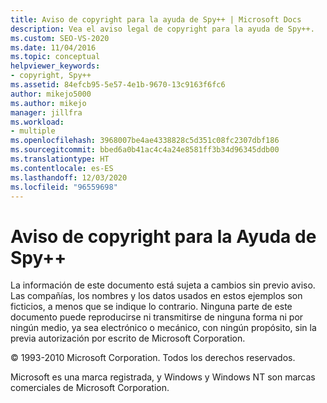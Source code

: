 ```yaml
---
title: Aviso de copyright para la ayuda de Spy++ | Microsoft Docs
description: Vea el aviso legal de copyright para la ayuda de Spy++.
ms.custom: SEO-VS-2020
ms.date: 11/04/2016
ms.topic: conceptual
helpviewer_keywords:
- copyright, Spy++
ms.assetid: 84efcb95-5e57-4e1b-9670-13c9163f6fc6
author: mikejo5000
ms.author: mikejo
manager: jillfra
ms.workload:
- multiple
ms.openlocfilehash: 3968007be4ae4338828c5d351c08fc2307dbf186
ms.sourcegitcommit: bbed6a0b41ac4c4a24e8581ff3b34d96345ddb00
ms.translationtype: HT
ms.contentlocale: es-ES
ms.lasthandoff: 12/03/2020
ms.locfileid: "96559698"
---
```

# <a name="copyright-notice-for-spy-help"></a>Aviso de copyright para la Ayuda de Spy++
La información de este documento está sujeta a cambios sin previo aviso. Las compañías, los nombres y los datos usados en estos ejemplos son ficticios, a menos que se indique lo contrario. Ninguna parte de este documento puede reproducirse ni transmitirse de ninguna forma ni por ningún medio, ya sea electrónico o mecánico, con ningún propósito, sin la previa autorización por escrito de Microsoft Corporation.

 © 1993-2010 Microsoft Corporation. Todos los derechos reservados.

 Microsoft es una marca registrada, y Windows y Windows NT son marcas comerciales de Microsoft Corporation.